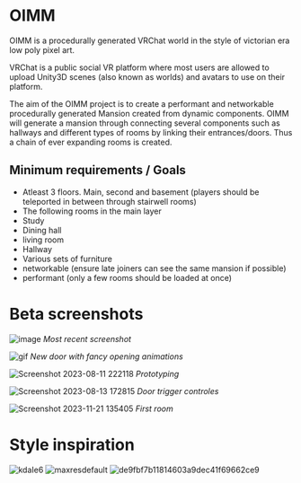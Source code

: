 # OIMM

OIMM is a procedurally generated VRChat world in the style of victorian era low poly pixel art.

VRChat is a public social VR platform where most users are allowed to upload Unity3D scenes (also known as worlds) and avatars to use on their platform.

The aim of the OIMM project is to create a performant and networkable procedurally generated Mansion created from dynamic components.
OIMM will generate a mansion through connecting several components such as hallways and different types of rooms by linking their entrances/doors. 
Thus a chain of ever expanding rooms is created.

## Minimum requirements / Goals
 - Atleast 3 floors. Main, second and basement (players should be teleported in between through stairwell rooms)
 - The following rooms in the main layer
  - Study
  - Dining hall
  - living room
  - Hallway
 - Various sets of furniture
 - networkable (ensure late joiners can see the same mansion if possible)
 - performant (only a few rooms should be loaded at once)

# Beta screenshots
![image](https://github.com/Omega-The-III/OIMM/assets/57790446/5c78c466-3d9f-482e-aa3c-35b036d0d6f6)
*Most recent screenshot*

![gif](https://github.com/Omega-The-III/OIMM/blob/main/Omegas%20Infinite%20Mysterious%20Mansion/Assets/0%20Images/DoorAnimationGif.gif)
*New door with fancy opening animations*

![Screenshot 2023-08-11 222118](https://github.com/Omega-The-III/OIMM/assets/57790446/a28bccba-dc3c-494d-899e-0f15cdf27ae5)
*Prototyping*

![Screenshot 2023-08-13 172815](https://github.com/Omega-The-III/OIMM/assets/57790446/53bcafe4-4828-4a71-9136-89500b08e34f)
*Door trigger controles*

![Screenshot 2023-11-21 135405](https://github.com/Omega-The-III/OIMM/assets/57790446/197f525d-da0b-4c2d-8f29-695e073d394d)
*First room*

# Style inspiration
![kdaIe6](https://github.com/Omega-The-III/OIMM/assets/57790446/b5c9a1ca-a256-4a4e-87d6-aa2087890089)
![maxresdefault](https://github.com/Omega-The-III/OIMM/assets/57790446/3bb12bc3-a613-4563-b6fb-7387ae8c72cc)
![de9fbf7b11814603a9dec41f69662ce9](https://github.com/Omega-The-III/OIMM/assets/57790446/7c078692-50c5-40b0-ab6e-4f4d62f050fb)
